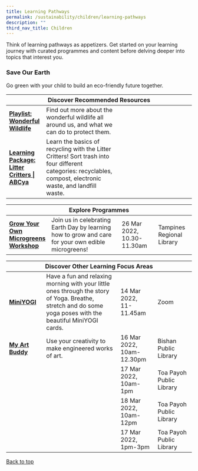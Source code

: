 ```yaml
---
title: Learning Pathways
permalink: /sustainability/children/learning-pathways
description: ""
third_nav_title: Children
---
```

<style type="text/css">
/* Links */
.content a { color: #322987; }
.content a:focus,
.content a:hover { color: #28216c; }

/* Button Outline */
.bp-button { padding-left: 1.5rem; padding-right: 1.5rem; }
.bp-button.is-primary-outline { border: 1px solid #322987; color: #322987; background-color: transparent; text-decoration: none; }
.bp-button.is-primary-outline:focus,
.bp-button.is-primary-outline:hover { border: 1px solid #322987; color: #cff2e8; background-color: #322987; text-decoration: none; }

/* Responsive Iframe */
.responsive-iframe { position: absolute; top: 0; left: 0; bottom: 0; right: 0; width: 100%; height: 100%; }
.responsive-iframe-container { position: relative; overflow: hidden; width: 100%; }
.responsive-iframe-container.ratio-16by9 { padding-top: 56.25%; }
.responsive-iframe-container.ratio-4by3 { padding-top: 75%; }
.responsive-iframe-container.ratio-3by2 { padding-top: 66.66%; }
.responsive-iframe-container.ratio-1by1 { padding-top: 100%; }
</style>
Think of learning pathways as appetizers. Get started on your learning journey with curated programmes and content before delving deeper into topics that interest you.

<h3><b>Save Our Earth</b></h3>
Go green with your child to build an eco-friendly future together.
<div class="horizontal-scroll margin--bottom--lg">
  <table class="generic-table">
    <thead>
      <tr>
        <th colspan="4" class="is-uppercase has-weight-normal">Discover Recommended Resources</th>
      </tr>
    </thead>
    <tbody>
      <tr>
        <td style="width: 20%;"><a href="/sustainability/children/content" target="_blank"><b> Playlist:<br>Wonderful Wildlife</b></a></td>
        <td style="width: 40%;"> Find out more about the wonderful wildlife all around us, and what we can do to protect them.</td>
        <td style="width: 20%;"> </td>
        <td style="width: 20%;"> </td>
      </tr>
      <tr>
        <td><a href="https://abcya.com/games/recycling_game" target="_blank"><b> Learning Package:<br>Litter Critters | ABCya</b></a></td>
        <td>Learn the basics of recycling with the Litter Critters! Sort trash into four different categories: recyclables, compost, electronic waste, and landfill waste. </td>
        <td></td>
        <td> </td>
      </tr>
    </tbody>
  </table>
</div>

<div class="horizontal-scroll margin--bottom--lg">
  <table class="generic-table">
    <thead>
      <tr>
        <th colspan="4" class="is-uppercase has-weight-normal">Explore Programmes</th>
      </tr>
    </thead>
    <tbody>
      <tr>
                <td style="width: 20%;"><a href="https://www.eventbrite.sg/e/grow-your-own-microgreens-workshop-earth-heroes-registration-291156305347?aff=ebdsoporgprofile" target="_blank"><b>Grow Your Own Microgreens Workshop</b></a></td>
        <td style="width: 40%;">Join us in celebrating Earth Day by learning how to grow and care for your own edible microgreens!</td>
        <td style="width: 20%;">26 Mar 2022, <br> 10.30-11.30am</td>
        <td style="width: 20%;">Tampines Regional Library </td>
			</tr>
    </tbody>
  </table>
</div>

<div class="horizontal-scroll margin--bottom--lg">
  <table class="generic-table">
    <thead>
      <tr>
        <th colspan="4" class="is-uppercase has-weight-normal">Discover Other Learning Focus Areas</th>
      </tr>
    </thead>
    <tbody>
			<tr>
        <td style="width: 20%;"><a href="https://go.gov.sg/golibrary" target="_blank"><b>MiniYOGI</b></a></td>
        <td style="width: 40%;">Have a fun and relaxing morning with your little ones through the story of Yoga. Breathe, stretch and do some yoga poses with the beautiful MiniYOGI cards.</td>
        <td style="width: 20%;">14 Mar 2022, <br>11-11.45am</td>
        <td style="width: 20%;">Zoom</td>
      </tr>
			<tr>
        <td style="width: 20%;"><a href="https://go.gov.sg/golibrary" target="_blank"><b>My Art Buddy</b></a></td>
        <td style="width: 40%;">Use your creativity to make engineered works of art.</td>
        <td style="width: 20%;">16 Mar 2022, 10am-12.30pm</td>
        <td style="width: 20%;">Bishan Public Library</td>
      </tr>
			<tr>
        <td style="width: 20%;"></td>
        <td style="width: 40%;"></td>
        <td style="width: 20%;">17 Mar 2022, 10am-1pm</td>
        <td style="width: 20%;">Toa Payoh Public Library</td>
      </tr>
			<tr>
        <td style="width: 20%;"></td>
        <td style="width: 40%;"></td>
        <td style="width: 20%;">18 Mar 2022, 10am-12pm</td>
        <td style="width: 20%;">Toa Payoh Public Library</td>
      </tr>
			<tr>
        <td style="width: 20%;"></td>
        <td style="width: 40%;"></td>
        <td style="width: 20%;">17 Mar 2022, 1pm-3pm</td>
        <td style="width: 20%;">Toa Payoh Public Library</td>
      </tr>
     </tbody>
  </table>
</div>

<p class="has-text-right margin--top--xl"><a href="#main-content">Back to top</a></p>